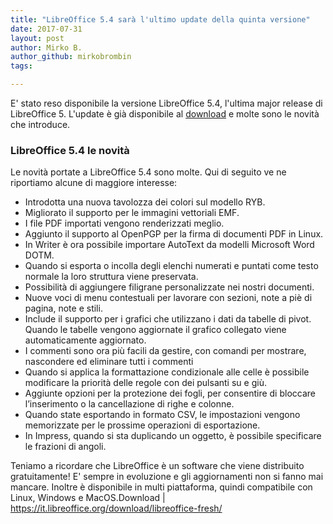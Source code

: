 ```yaml
---
title: "LibreOffice 5.4 sarà l'ultimo update della quinta versione"
date: 2017-07-31
layout: post
author: Mirko B.
author_github: mirkobrombin
tags:

---
```

E' stato reso disponibile la versione LibreOffice 5.4, l'ultima major release di LibreOffice 5. L'update è già disponibile al <a href="https://it.libreoffice.org/download/libreoffice-fresh/" target="_blank" rel="noopener noreferrer">download</a> e molte sono le novità che introduce.<h3><strong>LibreOffice 5.4 le novità</strong></h3>Le novità portate a LibreOffice 5.4 sono molte. Qui di seguito ve ne riportiamo alcune di maggiore interesse:<ul>    <li>Introdotta una nuova tavolozza dei colori sul modello RYB.</li>    <li>Migliorato il supporto per le immagini vettoriali EMF.</li>    <li>I file PDF importati vengono renderizzati meglio.</li>    <li>Aggiunto il supporto al OpenPGP per la firma di documenti PDF in Linux.</li>    <li>In Writer è ora possibile importare AutoText da modelli Microsoft Word DOTM.</li>    <li>Quando si esporta o incolla degli elenchi numerati e puntati come testo normale la loro struttura viene preservata.</li>    <li>Possibilità di aggiungere filigrane personalizzate nei nostri documenti.</li>    <li>Nuove voci di menu contestuali per lavorare con sezioni, note a piè di pagina, note e stili.</li>    <li>Include il supporto per i grafici che utilizzano i dati da tabelle di pivot. Quando le tabelle vengono aggiornate il grafico collegato viene automaticamente aggiornato.</li>    <li>I commenti sono ora più facili da gestire, con comandi per mostrare, nascondere ed eliminare tutti i commenti</li>    <li>Quando si applica la formattazione condizionale alle celle è possibile modificare la priorità delle regole con dei pulsanti su e giù.</li>    <li>Aggiunte opzioni per la protezione dei fogli, per consentire di bloccare l’inserimento o la cancellazione di righe e colonne.</li>    <li>Quando state esportando in formato CSV, le impostazioni vengono memorizzate per le prossime operazioni di esportazione.</li>    <li>In Impress, quando si sta duplicando un oggetto, è possibile specificare le frazioni di angoli.</li></ul>Teniamo a ricordare che LibreOffice è un software che viene distribuito gratuitamente! E' sempre in evoluzione e gli aggiornamenti non si fanno mai mancare. Inoltre è disponibile in multi piattaforma, quindi compatibile con Linux, Windows e MacOS.Download |<a href="https://it.libreoffice.org/download/libreoffice-fresh/"> https://it.libreoffice.org/download/libreoffice-fresh/</a>